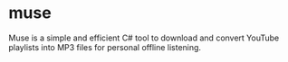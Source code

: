 # muse
Muse is a simple and efficient C# tool to download and convert YouTube playlists into MP3 files for personal offline listening.
